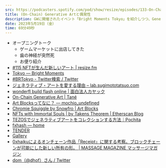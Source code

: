 ```yaml
---
src: https://podcasters.spotify.com/pod/show/resize/episodes/133-On-Chain-Generative-Art-e24a9qa
title: (On-Chain) Generative Artと偶発性
description: GWに開催されたイベント「Bright Moments Tokyo」を紹介しつつ、Generative Artの歴史やOn-Chain Generative Artの面白さ、楽しみ方、よく使うサービスなどについて話しました。
date: 2023年5月19日（金）
time: 69分49秒
---
```


- オープニングトーク
  - ゲームマーケットに出店してきた
  - 歯の神経が突然死
  - お便り紹介
- [#115 NFTが生んだ新しいアート | resize.fm](https://resize.fm/ep/115-the-new-creator-economy)
- [Tokyo — Bright Moments](https://www.brightmoments.io/tokyo)
- [#BRTokyo - Twitter検索 / Twitter](https://twitter.com/hashtag/BRTokyo)
- [ジェネラティブ・アートを愛する理由 – lab.sugimototatsuo.com](https://lab.sugimototatsuo.com/2018/09/why-love-generative-art/)
- [wonderfl build flash online | 面白法人カヤック](https://www.kayac.com/service/other/94)
- [On-Chain Generative Art | Tané](https://tanelabs.com/ja/articles/r9wzc6zihai)
- [Art Blocksってなに？ — mochio_undefined](https://mirror.xyz/0x7e48d7E5fA4CDE9bFdD6ED24bF411671a2C0F4C9/RkcxqUsScj3ehZtpFjbZsBuwn5ROH9xH0_7mDALcPq4)
- [Chromie Squiggle by Snowfro | Art Blocks](https://www.artblocks.io/collections/curated/projects/0x059edd72cd353df5106d2b9cc5ab83a52287ac3a/0)
- [NFTs with Immortal Souls | by Takens Theorem | Etherscan Blog](https://medium.com/etherscan-blog/souls-of-immortal-nfts-de212a840de5)
- [TEZOSでジェネラティブアートをコレクションする方法｜Pochita](https://note.com/pochita_nft/n/ncadd6ee650e9)
- [fxhash — home](https://www.fxhash.xyz/)
- [TENDER](https://tender.art/)
- [Gallery](https://gallery.so/)
- [0xhaikuによるオンチェーン作品「Receipt」に関する考察。ブロックチェーンが可能にした新しい所有の形。 | MASSAGE MAGAZINE マッサージマガジン](https://themassage.jp/archives/17710)
- [dom（@dhof）さん / Twitter](https://twitter.com/dhof)

